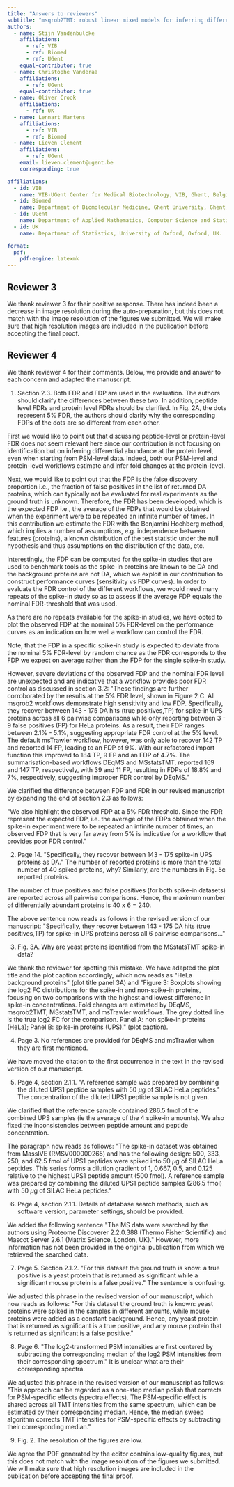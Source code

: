 ```yaml
---
title: "Answers to reviewers"
subtitle: "msqrob2TMT: robust linear mixed models for inferring differential abundant proteins in labelled experiments with arbitrarily complex design"
authors:
  - name: Stijn Vandenbulcke
    affiliations:
      - ref: VIB
      - ref: Biomed
      - ref: UGent
    equal-contributor: true
  - name: Christophe Vanderaa
    affiliations:
      - ref: UGent
    equal-contributor: true
  - name: Oliver Crook
    affiliations:
      - ref: UK
  - name: Lennart Martens
    affiliations:
      - ref: VIB
      - ref: Biomed
  - name: Lieven Clement
    affiliations:
      - ref: UGent
    email: lieven.clement@ugent.be
    corresponding: true

affiliations:
  - id: VIB
    name: VIB-UGent Center for Medical Biotechnology, VIB, Ghent, Belgium
  - id: Biomed
    name: Department of Biomolecular Medicine, Ghent University, Ghent, Belgium
  - id: UGent
    name: Department of Applied Mathematics, Computer Science and Statistics, Ghent University, Ghent, Belgium
  - id: UK
    name: Department of Statistics, University of Oxford, Oxford, UK.

format:
  pdf:
    pdf-engine: latexmk
---
```


## Reviewer 3

We thank reviewer 3 for their positive response. There has indeed been a decrease in image resolution during the auto-preparation, but this does not match with the image resolution of the figures we submitted. We will make sure that high resolution images are included in the publication before accepting the final proof.

## Reviewer 4

We thank reviewer 4 for their comments. Below, we provide and answer to each concern and adapted the manuscript.

1. Section 2.3. Both FDR and FDP are used in the evaluation. The authors should clarify the differences between these two. In addition, peptide level FDRs and protein level FDRs should be clarified. In Fig. 2A, the dots represent 5% FDR, the authors should clarify why the corresponding FDPs of the dots are so different from each other.

First we would like to point out that discussing peptide-level or protein-level FDR does not seem relevant here since our contribution is not focusing on identification but on inferring differential abundance at the protein level, even when starting from PSM-level data. Indeed, both our PSM-level and protein-level workflows estimate and infer fold changes at the protein-level.

Next, we would like to point out that the FDP is the false discovery proportion i.e., the fraction of false positives in the list of returned DA proteins, which can typically not be evaluated for real experiments as the ground truth is unknown. Therefore, the FDR has been developed, which is the expected FDP i.e., the average of the FDPs that would be obtained when the experiment were to be repeated an infinite number of times. In this contribution we estimate the FDR with the Benjamini Hochberg method, which implies a number of assumptions, e.g. independence between features (proteins), a known distribution of the test statistic under the null hypothesis and thus assumptions on the distribution of the data, etc. 

Interestingly, the FDP can be computed for the spike-in studies that are used to benchmark tools as the spike-in proteins are known to be DA and the background proteins are not DA, which we exploit in our contribution to construct performance curves (sensitivity vs FDP curves). In order to evaluate the FDR control of the different workflows, we would need many repeats of the spike-in study so as to assess if the average FDP equals the nominal FDR-threshold that was used.  

As there are no repeats available for the spike-in studies, we have opted to plot the observed FDP at the nominal 5% FDR-level on the performance curves as an indication on how well a workflow can control the FDR.

Note, that the FDP in a specific spike-in study is expected to deviate from the nominal 5% FDR-level by random chance as the FDR corresponds to the FDP we expect on average rather than the FDP for the single spike-in study.

However, severe deviations of the observed FDP and the nominal FDR level are unexpected and are indicative that a workflow provides poor FDR control as discussed in section 3.2: "These findings are further corroborated by the results at the 5% FDR level, shown in Figure 2 C. All msqrob2 workflows demonstrate high sensitivity and low FDP. Specifically, they recover between 143 - 175 DA hits (true positives,TP) for spike-in UPS proteins across all 6 pairwise comparisons while only reporting between 3 - 9 false positives (FP) for HeLa proteins. As a result, their FDP ranges between 2.1% - 5.1%, suggesting appropriate FDR control at the 5% level. The default msTrawler workflow, however, was only able to recover 142 TP and reported 14 FP, leading to an FDP of 9%. With our refactored import function this improved to 184 TP, 9 FP and an FDP of 4.7%. The summarisation-based workflows DEqMS and MSstatsTMT, reported 169 and 147 TP, respectively, with 39 and 11 FP, resulting in FDPs of 18.8% and 7%, respectively, suggesting improper FDR control by DEqMS."

We clarified the difference between FDP and FDR in our revised manuscript by expanding the end of section 2.3 as follows:

"We also highlight the observed FDP at a 5% FDR threshold. Since the FDR represent the expected FDP, i.e. the average of the FDPs obtained when the spike-in experiment were to be repeated an infinite number of times, an observed FDP that is very far away from 5% is indicative for a workflow that provides poor FDR control."

2. Page 14. "Specifically, they recover between 143 - 175 spike-in UPS proteins as DA." The number of reported proteins is more than the total number of 40 spiked proteins, why? Similarly, are the numbers in Fig. 5c reported proteins.

The number of true positives and false positives (for both spike-in datasets) are reported across all pairwise comparisons. Hence, the maximum number of differentially abundant proteins is 40 x 6 = 240. 

The above sentence now reads as follows in the revised version of our manuscript: "Specifically, they recover between 143 - 175 DA hits (true positives,TP) for spike-in UPS proteins across all 6 pairwise comparisons..."

3. Fig. 3A. Why are yeast proteins identified from the MSstatsTMT spike-in data?

We thank the reviewer for spotting this mistake. We have adapted the plot title and the plot caption accordingly, which now reads as "HeLa background proteins" (plot title panel 3A) and "Figure 3: Boxplots showing the log2 FC distributions for the spike-in and non-spike-in proteins, focusing on two comparisons with the highest and lowest difference in spike-in concentrations. Fold changes are estimated by DEqMS, msqrob2TMT, MSstatsTMT, and msTrawler workflows. The grey dotted line is the true log2 FC for the comparison. Panel A: non spike-in proteins (HeLa); Panel B: spike-in proteins (UPS)." (plot caption).

4. Page 3. No references are provided for DEqMS and msTrawler when they are first mentioned.

We have moved the citation to the first occurrence in the text in the revised version of our manuscript.

5. Page 4, section 2.1.1. "A reference sample was prepared by combining the diluted UPS1 peptide samples with 50 $\mu$g of SILAC HeLa peptides." The concentration of the diluted UPS1 peptide sample is not given.

We clarified that the reference sample contained 286.5 fmol of the combined UPS samples (ie the average of the 4 spike-in amounts). We also fixed the inconsistencies between peptide amount and peptide concentration.

The paragraph now reads as follows: "The spike-in dataset was obtained from MassIVE (RMSV000000265) and has the following design: 500, 333, 250, and 62.5 fmol of UPS1 peptides were spiked into 50 $\mu$g of SILAC HeLa peptides. This series forms a dilution gradient of 1, 0.667, 0.5, and 0.125 relative to the highest UPS1 peptide amount (500 fmol). A reference sample was prepared by combining the diluted UPS1 peptide samples (286.5 fmol) with 50 $\mu$g of SILAC HeLa peptides."

6. Page 4, section 2.1.1. Details of database search methods, such as software version, parameter settings, should be provided.

We added the following sentence "The MS data were searched by the authors using Proteome Discoverer 2.2.0.388 (Thermo Fisher Scientific) and Mascot Server 2.6.1 (Matrix Science, London, UK)." However, more information has not been provided in the original publication from which we retrieved the searched data.

7. Page 5. Section 2.1.2. "For this dataset the ground truth is know: a true positive is a yeast protein that is returned as significant while a significant mouse protein is a false positive." The sentence is confusing.

We adjusted this phrase in the revised version of our manuscript, which now reads as follows: "For this dataset the ground truth is known: yeast proteins were spiked in the samples in different amounts, while mouse proteins were added as a constant background. Hence, any yeast protein that is returned as significant is a true positive, and any mouse protein that is returned as significant is a false positive."

8. Page 6. "The log2-transformed PSM intensities are first centered by subtracting the corresponding median of the log2 PSM intensities from their corresponding spectrum." It is unclear what are their corresponding spectra.

We adjusted this phrase in the revised version of our manuscript as follows: "This approach can be regarded as a one-step median polish that corrects for PSM-specific effects (spectra effects). The PSM-specific effect is shared across all TMT intensities from the same spectrum, which can be estimated by their corresponding median. Hence, the median sweep algorithm corrects TMT intensities for PSM-specific effects by subtracting their corresponding median."

9. Fig. 2. The resolution of the figures are low.

We agree the PDF generated by the editor contains low-quality figures, but this does not match with the image resolution of the figures we submitted. We will make sure that high resolution images are included in the publication before accepting the final proof.
